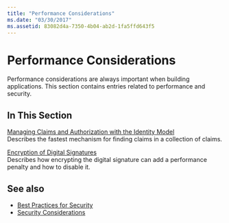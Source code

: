 ```yaml
---
title: "Performance Considerations"
ms.date: "03/30/2017"
ms.assetid: 83082d4a-7350-4b04-ab2d-1fa5ffd643f5
---
```

# Performance Considerations

Performance considerations are always important when building applications. This section contains entries related to performance and security.  
  
## In This Section  

 [Managing Claims and Authorization with the Identity Model](managing-claims-and-authorization-with-the-identity-model.md)  
 Describes the fastest mechanism for finding claims in a collection of claims.  
  
 [Encryption of Digital Signatures](encryption-of-digital-signatures.md)  
 Describes how encrypting the digital signature can add a performance penalty and how to disable it.  
  
## See also

- [Best Practices for Security](best-practices-for-security-in-wcf.md)
- [Security Considerations](security-considerations-in-wcf.md)
